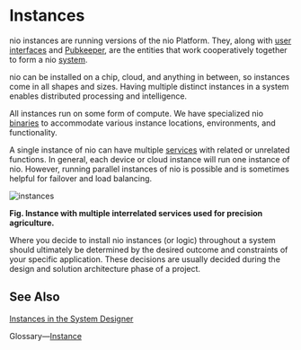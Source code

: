 # Instances

nio instances are running versions of the nio Platform. They, along with [user interfaces](/ui/README.md) and [Pubkeeper](/pubkeeper/README.md), are the entities that work cooperatively together to form a nio [system](/systems/README.md).

nio can be installed on a chip, cloud, and anything in between, so instances come in all shapes and sizes. Having multiple distinct instances in a system enables distributed processing and intelligence.

All instances run on some form of compute. We have specialized nio [binaries](/binaries/README.md) to accommodate various instance locations, environments, and functionality.

A single instance of nio can have multiple [services](/services/README.md) with related or unrelated functions. In general, each device or cloud instance will run one instance of nio. However, running parallel instances of nio is possible and is sometimes helpful for failover and load balancing.

![instances](/img/intro-instance.png)

**Fig. Instance with multiple interrelated services used for precision agriculture.**

Where you decide to install nio instances (or logic) throughout a system should ultimately be determined by the desired outcome and constraints of your specific application. These decisions are usually decided during the design and solution architecture phase of a project.

## See Also
[Instances in the System Designer](/system-designer/designer-tasks.html#instance)

Glossary—[Instance](/glossary#instance)

